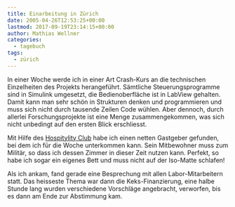 ```yaml
---
title: Einarbeitung in Zürich
date: 2005-04-26T12:53:25+00:00
lastmod: 2017-09-19T23:14:15+00:00
author: Mathias Wellner
categories:
  - tagebuch
tags:
  - zürich
---
```

In einer Woche werde ich in einer Art Crash-Kurs an die technischen Einzelheiten des Projekts herangeführt. Sämtliche Steuerungsprogramme sind in Simulink umgesetzt, die Bedienoberfläche ist in LabView gehalten. Damit kann man sehr schön in Strukturen denken und programmieren und muss sich nicht durch tausende Zeilen Code wühlen. Aber dennoch, durch allerlei Forschungsprojekte ist eine Menge zusammengekommen, was sich nicht unbedingt auf den ersten Blick erschliesst.
  
Mit Hilfe des <a href="http://www.hospitalityclub.org">Hospitylity Club</a> habe ich einen netten Gastgeber gefunden, bei dem ich für die Woche unterkommen kann. Sein Mitbewohner muss zum Militär, so dass ich dessen Zimmer in dieser Zeit nutzen kann. Perfekt, so habe ich sogar ein eigenes Bett und muss nicht auf der Iso-Matte schlafen!

Als ich ankam, fand gerade eine Besprechung mit allen Labor-Mitarbeitern statt. Das heisseste Thema war dann die Keks-Finanzierung, eine halbe Stunde lang wurden verschiedene Vorschläge angebracht, verworfen, bis es dann am Ende zur Abstimmung kam.
